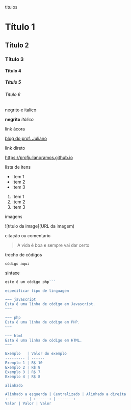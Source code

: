 titulos

# Título 1 
## Título 2 
### Título 3 
#### Título 4 
##### Título 5
###### Título 6

negrito e italico

**negrito**
*itálico*

link âcora

[blog do prof. Juliano](https://profjulianoramos.github.io)

link direto

<https://profjulianoramos.github.io>

lista de itens

* Item 1
* Item 2
* Item 3

1. Item 1	
2. Item 2
3. Item 3

imagens

![título da image](URL da imagem)

citação ou comentario

> A vida é boa e sempre vai dar certo

trecho de códigos

`código aqui`

sintaxe

```php
este é um código php``` 

especificar tipo de linguagem

~~~ javascript
Esta é uma linha de código em Javascript.
~~~

~~~ php
Esta é uma linha de código em PHP.
~~~

~~~ html
Esta é uma linha de código em HTML.
~~~

Exemplo   | Valor do exemplo
--------- | ------
Exemplo 1 | R$ 10
Exemplo 2 | R$ 8
Exemplo 3 | R$ 7
Exemplo 4 | R$ 8

alinhado

Alinhado a esquerda | Centralizado | Alinhado a direita
:--------- | :------: | -------:
Valor | Valor | Valor
